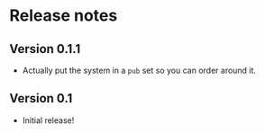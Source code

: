 # Release notes

## Version 0.1.1

- Actually put the system in a `pub` set so you can order around it.

## Version 0.1

- Initial release!
